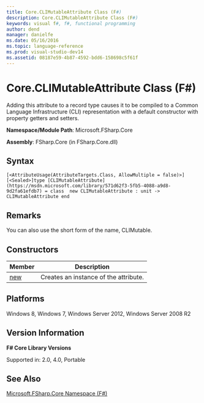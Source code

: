 ```yaml
---
title: Core.CLIMutableAttribute Class (F#)
description: Core.CLIMutableAttribute Class (F#)
keywords: visual f#, f#, functional programming
author: dend
manager: danielfe
ms.date: 05/16/2016
ms.topic: language-reference
ms.prod: visual-studio-dev14
ms.assetid: 08187e59-4b87-4592-bdd6-158698c5f61f 
---
```


# Core.CLIMutableAttribute Class (F#)

Adding this attribute to a record type causes it to be compiled to a Common Language Infrastructure (CLI) representation with a default constructor with property getters and setters.

**Namespace/Module Path**: Microsoft.FSharp.Core

**Assembly**: FSharp.Core (in FSharp.Core.dll)


## Syntax

```
[<AttributeUsage(AttributeTargets.Class, AllowMultiple = false)>][<Sealed>]type [CLIMutableAttribute](https://msdn.microsoft.com/library/571d62f3-5fb5-4088-a9d8-9d2fa61efdb7) = class  new CLIMutableAttribute : unit -> CLIMutableAttribute end
```

## Remarks
You can also use the short form of the name, CLIMutable.


## Constructors


|Member|Description|
|------|-----------|
|[new](https://msdn.microsoft.com/library/0d2f14f4-6400-4a34-9033-c27c608f1556)|Creates an instance of the attribute.|

## Platforms
Windows 8, Windows 7, Windows Server 2012, Windows Server 2008 R2


## Version Information
**F# Core Library Versions**

Supported in: 2.0, 4.0, Portable




## See Also
[Microsoft.FSharp.Core Namespace &#40;F&#35;&#41;](Microsoft.FSharp.Core-Namespace-%5BFSharp%5D.md)


